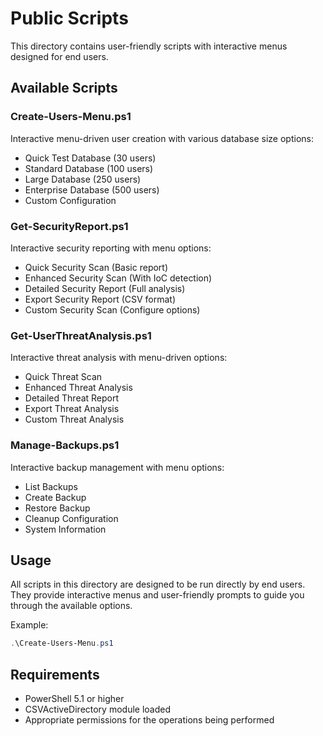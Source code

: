 # Public Scripts

This directory contains user-friendly scripts with interactive menus designed for end users.

## Available Scripts

### Create-Users-Menu.ps1
Interactive menu-driven user creation with various database size options:
- Quick Test Database (30 users)
- Standard Database (100 users) 
- Large Database (250 users)
- Enterprise Database (500 users)
- Custom Configuration

### Get-SecurityReport.ps1
Interactive security reporting with menu options:
- Quick Security Scan (Basic report)
- Enhanced Security Scan (With IoC detection)
- Detailed Security Report (Full analysis)
- Export Security Report (CSV format)
- Custom Security Scan (Configure options)

### Get-UserThreatAnalysis.ps1
Interactive threat analysis with menu-driven options:
- Quick Threat Scan
- Enhanced Threat Analysis
- Detailed Threat Report
- Export Threat Analysis
- Custom Threat Analysis

### Manage-Backups.ps1
Interactive backup management with menu options:
- List Backups
- Create Backup
- Restore Backup
- Cleanup Configuration
- System Information



## Usage

All scripts in this directory are designed to be run directly by end users. They provide interactive menus and user-friendly prompts to guide you through the available options.

Example:
```powershell
.\Create-Users-Menu.ps1
```

## Requirements

- PowerShell 5.1 or higher
- CSVActiveDirectory module loaded
- Appropriate permissions for the operations being performed 